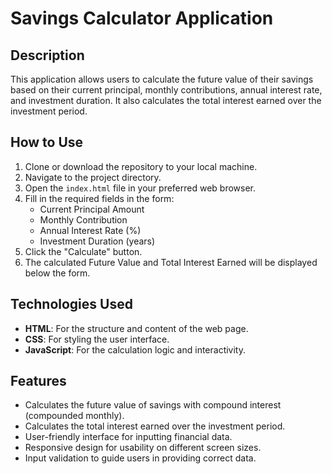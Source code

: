 # Savings Calculator Application

## Description

This application allows users to calculate the future value of their savings based on their current principal, monthly contributions, annual interest rate, and investment duration. It also calculates the total interest earned over the investment period.

## How to Use

1.  Clone or download the repository to your local machine.
2.  Navigate to the project directory.
3.  Open the `index.html` file in your preferred web browser.
4.  Fill in the required fields in the form:
    *   Current Principal Amount
    *   Monthly Contribution
    *   Annual Interest Rate (%)
    *   Investment Duration (years)
5.  Click the "Calculate" button.
6.  The calculated Future Value and Total Interest Earned will be displayed below the form.

## Technologies Used

*   **HTML**: For the structure and content of the web page.
*   **CSS**: For styling the user interface.
*   **JavaScript**: For the calculation logic and interactivity.

## Features

*   Calculates the future value of savings with compound interest (compounded monthly).
*   Calculates the total interest earned over the investment period.
*   User-friendly interface for inputting financial data.
*   Responsive design for usability on different screen sizes.
*   Input validation to guide users in providing correct data.
